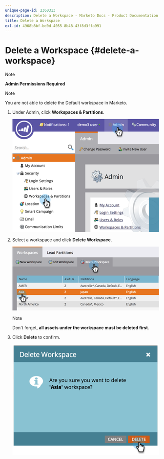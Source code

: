 ```yaml
---
unique-page-id: 2360313
description: Delete a Workspace - Marketo Docs - Product Documentation
title: Delete a Workspace
exl-id: 4968b8bf-bd0d-4055-8b48-43f8d3ffa991
---
```

# Delete a Workspace {#delete-a-workspace}

>[!NOTE]
>
>**Admin Permissions Required**

>[!NOTE]
>
>You are not able to delete the Default workspace in Marketo.

1. Under Admin, click **Workspaces & Partitions**.

   ![](assets/image2014-9-17-11-3a56-3a34.png)

1. Select a workspace and click **Delete Workspace**.

   ![](assets/image2014-9-17-11-3a56-3a50.png)

   >[!NOTE]
   >
   >Don't forget, **all assets under the workspace must be deleted first**.

1. Click **Delete** to confirm.

   ![](assets/image2014-9-17-11-3a57-3a1.png)
